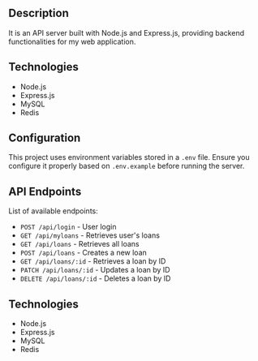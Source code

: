 ## Description
It is an API server built with Node.js and Express.js, providing backend functionalities for my web application.

## Technologies
- Node.js
- Express.js
- MySQL
- Redis

## Configuration
This project uses environment variables stored in a `.env` file. Ensure you configure it properly based on `.env.example` before running the server.

## API Endpoints
List of available endpoints:
- `POST /api/login` - User login
- `GET /api/myloans` - Retrieves user's loans
- `GET /api/loans` - Retrieves all loans
- `POST /api/loans` - Creates a new loan
- `GET /api/loans/:id` - Retrieves a loan by ID
- `PATCH /api/loans/:id` - Updates a loan by ID
- `DELETE /api/loans/:id` - Deletes a loan by ID

## Technologies
- Node.js
- Express.js
- MySQL
- Redis
